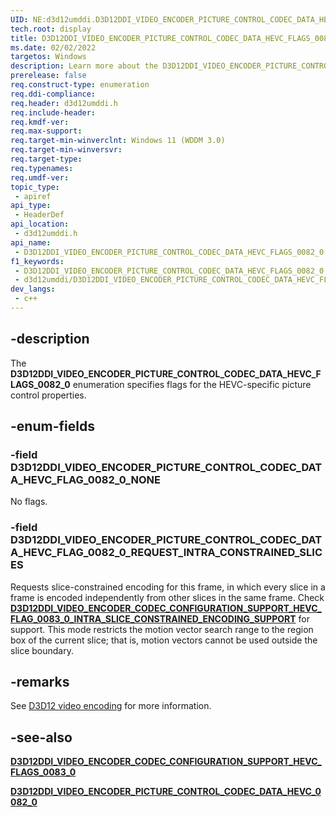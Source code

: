 ```yaml
---
UID: NE:d3d12umddi.D3D12DDI_VIDEO_ENCODER_PICTURE_CONTROL_CODEC_DATA_HEVC_FLAGS_0082_0
tech.root: display
title: D3D12DDI_VIDEO_ENCODER_PICTURE_CONTROL_CODEC_DATA_HEVC_FLAGS_0082_0
ms.date: 02/02/2022
targetos: Windows
description: Learn more about the D3D12DDI_VIDEO_ENCODER_PICTURE_CONTROL_CODEC_DATA_HEVC_FLAGS_0082_0 enumeration.
prerelease: false
req.construct-type: enumeration
req.ddi-compliance: 
req.header: d3d12umddi.h
req.include-header: 
req.kmdf-ver: 
req.max-support: 
req.target-min-winverclnt: Windows 11 (WDDM 3.0)
req.target-min-winversvr: 
req.target-type: 
req.typenames: 
req.umdf-ver: 
topic_type:
 - apiref
api_type:
 - HeaderDef
api_location:
 - d3d12umddi.h
api_name:
 - D3D12DDI_VIDEO_ENCODER_PICTURE_CONTROL_CODEC_DATA_HEVC_FLAGS_0082_0
f1_keywords:
 - D3D12DDI_VIDEO_ENCODER_PICTURE_CONTROL_CODEC_DATA_HEVC_FLAGS_0082_0
 - d3d12umddi/D3D12DDI_VIDEO_ENCODER_PICTURE_CONTROL_CODEC_DATA_HEVC_FLAGS_0082_0
dev_langs:
 - c++
---
```


## -description

The **D3D12DDI_VIDEO_ENCODER_PICTURE_CONTROL_CODEC_DATA_HEVC_FLAGS_0082_0** enumeration specifies flags for the HEVC-specific picture control properties.

## -enum-fields

### -field D3D12DDI_VIDEO_ENCODER_PICTURE_CONTROL_CODEC_DATA_HEVC_FLAG_0082_0_NONE

No flags.

### -field D3D12DDI_VIDEO_ENCODER_PICTURE_CONTROL_CODEC_DATA_HEVC_FLAG_0082_0_REQUEST_INTRA_CONSTRAINED_SLICES

Requests slice-constrained encoding for this frame, in which every slice in a frame is encoded independently from other slices in the same frame. Check [**D3D12DDI_VIDEO_ENCODER_CODEC_CONFIGURATION_SUPPORT_HEVC_FLAG_0083_0_INTRA_SLICE_CONSTRAINED_ENCODING_SUPPORT**](ne-d3d12umddi-d3d12ddi_video_encoder_codec_configuration_support_hevc_flags_0083_0.md) for support. This mode restricts the motion vector search range to the region box of the current slice; that is, motion vectors cannot be used outside the slice boundary.

## -remarks

See [D3D12 video encoding](/windows-hardware/drivers/display/video-encoding-d3d12.md) for more information.

## -see-also

[**D3D12DDI_VIDEO_ENCODER_CODEC_CONFIGURATION_SUPPORT_HEVC_FLAGS_0083_0**](ne-d3d12umddi-d3d12ddi_video_encoder_codec_configuration_support_hevc_flags_0083_0.md)

[**D3D12DDI_VIDEO_ENCODER_PICTURE_CONTROL_CODEC_DATA_HEVC_0082_0**](ns-d3d12umddi-d3d12ddi_video_encoder_picture_control_codec_data_hevc_0082_0.md)
